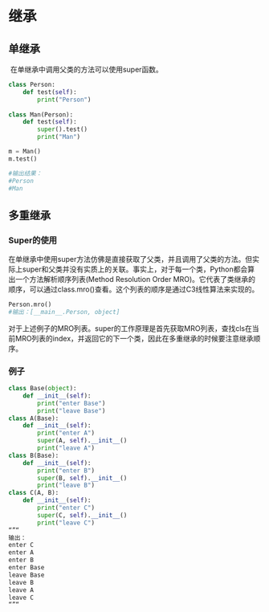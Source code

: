 # 继承

## 单继承

​		在单继承中调用父类的方法可以使用super函数。

```python 
class Person:
  	def test(self):
      	print("Person")
        
class Man(Person):
  	def test(self):
      	super().test()
        print("Man")

m = Man()
m.test()

#输出结果：
#Person
#Man
```



## 多重继承

### Super的使用

​		在单继承中使用super方法仿佛是直接获取了父类，并且调用了父类的方法。但实际上super和父类并没有实质上的关联。事实上，对于每一个类，Python都会算出一个方法解析顺序列表(Method Resolution Order MRO)。它代表了类继承的顺序，可以通过class.mro()查看。这个列表的顺序是通过C3线性算法来实现的。

```python
Person.mro()
#输出：[__main__.Person, object]
```

​		对于上述例子的MRO列表。super的工作原理是首先获取MRO列表，查找cls在当前MRO列表的index，并返回它的下一个类，因此在多重继承的时候要注意继承顺序。

### 例子

```python
class Base(object):
    def __init__(self):
        print("enter Base")
        print("leave Base")
class A(Base):
    def __init__(self):
        print("enter A")
        super(A, self).__init__()
        print("leave A")
class B(Base):
    def __init__(self):
        print("enter B")
        super(B, self).__init__()
        print("leave B")
class C(A, B):
    def __init__(self):
        print("enter C")
        super(C, self).__init__()
        print("leave C")
“”“
输出：
enter C
enter A
enter B
enter Base
leave Base
leave B
leave A
leave C
“”“
```

